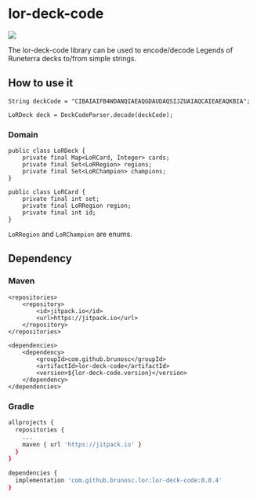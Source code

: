 lor-deck-code
============

[![](https://jitpack.io/v/brunosc/lor-deck-code.svg)](https://jitpack.io/#brunosc/lor-deck-code)

The lor-deck-code library can be used to encode/decode Legends of Runeterra decks to/from simple strings.

## How to use it

```
String deckCode = "CIBAIAIFB4WDANQIAEAQGDAUDAQSIJZUAIAQCAIEAEAQKBIA";

LoRDeck deck = DeckCodeParser.decode(deckCode);
```

### Domain

```
public class LoRDeck {
    private final Map<LoRCard, Integer> cards;
    private final Set<LoRRegion> regions;
    private final Set<LoRChampion> champions;    
}
```

```
public class LoRCard {
    private final int set;
    private final LoRRegion region;
    private final int id;
}
```

`LoRRegion` and `LoRChampion` are enums.

## Dependency

### Maven

```
<repositories>
    <repository>
        <id>jitpack.io</id>
        <url>https://jitpack.io</url>
    </repository>
</repositories>

<dependencies>
    <dependency>
        <groupId>com.github.brunosc</groupId>
        <artifactId>lor-deck-code</artifactId>
        <version>${lor-deck-code.version}</version>
    </dependency>
</dependencies>
```

### Gradle

``` bash
allprojects {
  repositories {
    ...
    maven { url 'https://jitpack.io' }
  }
}

dependencies {
  implementation 'com.github.brunosc.lor:lor-deck-code:0.0.4'
}
```